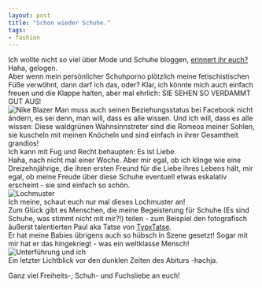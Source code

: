 ```yaml
---
layout: post
title: "Schon wieder Schuhe."
tags:
- fashion
---
```


Ich wollte nicht so viel über Mode und Schuhe bloggen, [erinnert ihr euch?](http://fuchsgehtum.de/schuhe/)  
Haha, gelogen.  
Aber wenn mein persönlicher Schuhporno plötzlich meine fetischistischen Füße verwöhnt, dann darf ich das, oder? Klar, ich könnte mich auch einfach freuen und die Klappe halten, aber mal ehrlich: SIE SEHEN SO VERDAMMT GUT AUS!  
![Nike Blazer](http://farm8.staticflickr.com/7317/11497894534_fc3baf98f1_c.jpg "Babies")
Man muss auch seinen Beziehungsstatus bei Facebook nicht ändern, es sei denn, man will, dass es alle wissen. Und ich will, dass es alle wissen: Diese waldgrünen Wahnsinnstreter sind die Romeos meiner Sohlen, sie kuscheln mit meinen Knöcheln und sind einfach in ihrer Gesamtheit grandios!  
Ich kann mit Fug und Recht behaupten: Es ist Liebe.  
Haha, nach nicht mal einer Woche. Aber mir egal, ob ich klinge wie eine Dreizehnjährige, die ihren ersten Freund für die Liebe ihres Lebens hält, mir egal, ob meine Freude über diese Schuhe eventuell etwas eskalativ erscheint - sie sind einfach so schön.  
![Lochmuster](http://farm3.staticflickr.com/2878/11497877355_5edd1170ba_c.jpg "Schönheiten")  
Ich meine, schaut euch nur mal dieses Lochmuster an!  
Zum Glück gibt es Menschen, die meine Begeisterung für Schuhe (Es sind Schuhe, was stimmt nicht mit mir?!) teilen - zum Beispiel den fotografisch äußerst talentierten Paul aka Tatse von [TypxTatse](http://typxtatse.de/3pos-fuchs/).  
Er hat meine Babies übrigens auch so hübsch in Szene gesetzt! Sogar mit mir hat er das hingekriegt - was ein weltklasse Mensch!
![Unterführung und ich](http://farm3.staticflickr.com/2857/11498087495_a212ce7c66_c.jpg "Licht im Dunkeln")  
Ein letzter Lichtblick vor den dunklen Zeiten des Abiturs -hachja.  

Ganz viel Freiheits-, Schuh- und Fuchsliebe an euch!